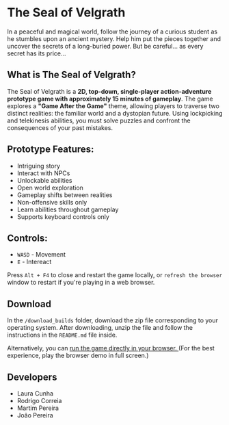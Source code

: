 # The Seal of Velgrath
In a peaceful and magical world, follow the journey of a curious student as he stumbles upon an ancient mystery. Help him put the pieces together and uncover the secrets of a long-buried power.
But be careful… as every secret has its price…


## What is The Seal of Velgrath?
The Seal of Velgrath is a **2D, top-down, single-player action-adventure prototype game with approximately 15 minutes of gameplay**. The game explores a **"Game After the Game"** theme, allowing players to traverse two distinct realities: the familiar world and a dystopian future. Using lockpicking and telekinesis abilities, you must solve puzzles and confront the consequences of your past mistakes.


## Prototype Features:
- Intriguing story
- Interact with NPCs
- Unlockable abilities
- Open world exploration
- Gameplay shifts between realities
- Non-offensive skills only
- Learn abilities throughout gameplay
- Supports keyboard controls only


## Controls:
- ```WASD``` - Movement 
- ```E``` - Intereact

Press ```Alt + F4``` to close and restart the game locally, or ```refresh the browser``` window to restart if you're playing in a web browser.


## Download
In the ```/download_builds``` folder, download the zip file corresponding to your operating system. After downloading, unzip the file and follow the instructions in the ```README.md``` file inside.

Alternatively, you can <a href= "https://kuukitenshi.github.io/The-Seal-of-Velgrath/" > run the game directly in your browser. </a> 
(For the best experience, play the browser demo in full screen.)

## Developers
- Laura Cunha
- Rodrigo Correia
- Martim Pereira
- João Pereira
